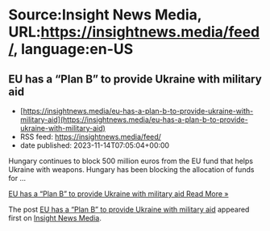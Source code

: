# Source:Insight News Media, URL:https://insightnews.media/feed/, language:en-US

## EU has a “Plan B” to provide Ukraine with military aid
 - [https://insightnews.media/eu-has-a-plan-b-to-provide-ukraine-with-military-aid](https://insightnews.media/eu-has-a-plan-b-to-provide-ukraine-with-military-aid)
 - RSS feed: https://insightnews.media/feed/
 - date published: 2023-11-14T07:05:04+00:00

<p>Hungary continues to block 500 million euros from the EU fund that helps Ukraine with weapons. Hungary has been blocking the allocation of funds for &#8230;</p>
<p class="read-more"> <a class="ast-button" href="https://insightnews.media/eu-has-a-plan-b-to-provide-ukraine-with-military-aid/"> <span class="screen-reader-text">EU has a &#8220;Plan B&#8221; to provide Ukraine with military aid</span> Read More »</a></p>
<p>The post <a href="https://insightnews.media/eu-has-a-plan-b-to-provide-ukraine-with-military-aid/">EU has a &#8220;Plan B&#8221; to provide Ukraine with military aid</a> appeared first on <a href="https://insightnews.media">Insight News Media</a>.</p>

